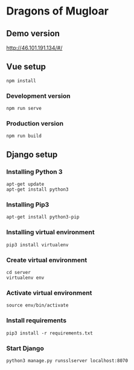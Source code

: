 # Dragons of Mugloar

## Demo version
http://46.101.191.134/#/

## Vue setup
```
npm install
```

### Development version
```
npm run serve
```

### Production version
```
npm run build
```

## Django setup

### Installing Python 3
```
apt-get update
apt-get install python3 
```
### Installing Pip3
```
apt-get install python3-pip
```
### Installing virtual environment
```
pip3 install virtualenv
```
### Create virtual environment
```
cd server
virtualenv env
```

### Activate virtual environment
```
source env/bin/activate
```

### Install requirements
```
pip3 install -r requirements.txt
```

### Start Django
```
python3 manage.py runsslserver localhost:8070
```

